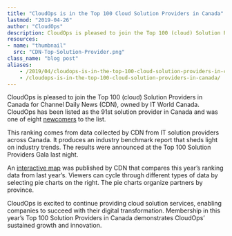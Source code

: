 ```yaml
---
title: "CloudOps is in the Top 100 Cloud Solution Providers in Canada"
lastmod: "2019-04-26"
author: "CloudOps"
description: CloudOps is pleased to join the Top 100 (cloud) Solution Providers in Canada for Channel Daily News (CDN), owned by IT World Canada.
resources:
- name: "thumbnail"
  src: "CDN-Top-Solution-Provider.png"
class_name: "blog post"
aliases:
    - /2019/04/cloudops-is-in-the-top-100-cloud-solution-providers-in-canada/
    - /cloudops-is-in-the-top-100-cloud-solution-providers-in-canada/
---
```


<p>CloudOps is pleased to join the Top 100 (cloud) Solution Providers in Canada for Channel Daily News (CDN), owned by IT World Canada. CloudOps has been listed as the 91st solution provider in Canada and was one of eight <a href="https://channeldailynews.com/news/newcomers-to-the-cdn-top-100-list-crafting-integrated-client-focused-solutions/66787">newcomers</a> to the list.</p>

<p>This ranking comes from data collected by CDN from IT solution providers across Canada. It produces an industry benchmark report that sheds light on industry trends. The results were announced at the Top 100 Solution Providers Gala last night.</p>

<p>An <a href="https://channeldailynews.com/news/cdn-top-100-solution-providers-map-2/67120">interactive map</a> was published by CDN that compares this year’s ranking data from last year’s. Viewers can cycle through different types of data by selecting pie charts on the right. The pie charts organize partners by province.</p>

<p>CloudOps is excited to continue providing cloud solution services, enabling companies to succeed with their digital transformation. Membership in this year’s Top 100 Solution Providers in Canada demonstrates CloudOps’ sustained growth and innovation.</p>